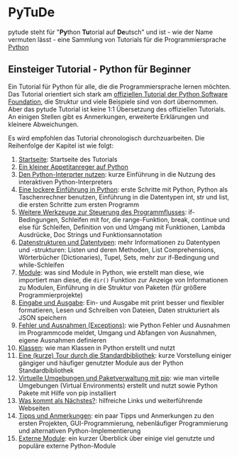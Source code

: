 # PyTuDe

pytude steht für "**Py**thon **Tu**torial auf **De**utsch" und ist - wie der Name vermuten lässt - eine Sammlung von Tutorials für die Programmiersprache [Python](https://www.python.org)

## Einsteiger Tutorial - Python für Beginner

Ein Tutorial für Python für alle, die die Programmiersprache lernen möchten. Das Tutorial orientiert sich stark am [offiziellen Tutorial der Python Software Foundation](https://docs.python.org/3/tutorial/index.html), die Struktur und viele Beispiele sind von dort übernommen. Aber das pytude Tutorial ist keine 1:1 Übersetzung des offiziellen Tutorials. An einigen Stellen gibt es Anmerkungen, erweiterte Erklärungen und kleinere Abweichungen.

Es wird empfohlen das Tutorial chronologisch durchzuarbeiten. Die Reihenfolge der Kapitel ist wie folgt:

 1. [Startseite](docs/start.md): Startseite des Tutorials
 2. [Ein kleiner Appetitanreger auf Python](docs/appetite.md)
 3. [Den Python-Interprter nutzen](docs/interpreter.md): kurze Einführung in die Nutzung des interaktiven Python-Interpreters
 4. [Eine lockere Einführung in Python](docs/introduction.md): erste Schritte mit Python, Python als Taschenrechner benutzen, Einführung in die Datentypen int, str und list, die ersten Schritte zum ersten Programm
 5. [Weitere Werkzeuge zur Steuerung des Programmflusses](docs/controlflow.md): if-Bedingungen, Schleifen mit for, die range-Funktion, break, continue und else für Schleifen, Definition von und Umgang mit Funktionen, Lambda Ausdrücke, Doc Strings und Funktionsannotation
 6. [Datenstrukturen und Datentypen](docs/datastructures.md): mehr Informationen zu Datentypen und -strukturen: Listen und deren Methoden, List Comprehensions, Wörterbücher (Dictionaries), Tupel, Sets, mehr zur if-Bedingung und while-Schleifen
 7. [Module](docs/modules.md): was sind Module in Python, wie erstellt man diese, wie importiert man diese, die `dir()` Funktion zur Anzeige von Informationen zu Modulen, Einführung in die Struktur von Paketen (für größere Programmierprojekte)
 8. [Eingabe und Ausgabe](docs/inputoutput.md): Ein- und Ausgabe mit print besser und flexibler formatieren, Lesen und Schreiben von Dateien, Daten strukturiert als JSON speichern
 9. [Fehler und Ausnahmen (Exceptions)](docs/errors.md): wie Python Fehler und Ausnahmen im Programmcode meldet, Umgang und Abfangen von Ausnahmen, eigene Ausnahmen definieren
 10. [Klassen](docs/classes.md): wie man Klassen in Python erstellt und nutzt
 11. [Eine (kurze) Tour durch die Standardbibliothek](docs/stdlib.md): kurze Vorstellung einiger gängiger und häufiger genutzter Module aus der Python Standardbibliothek
 12. [Virtuelle Umgebungen und Paketverwaltung mit pip](docs/venv.md): wie man virtelle Umgebungen (Virtual Environments) erstellt und nutzt sowie Python Pakete mit Hilfe von pip installiert
 13. [Was kommt als Nächstes?](docs/whatnow.md): hilfreiche Links und weiterführende Webseiten
 14. [Tipps und Anmerkungen](docs/remarks.md): ein paar Tipps und Anmerkungen zu den ersten Projekten, GUI-Programmierung, nebenläufiger Programmierung und alternativen Python-Implementierung
 15. [Externe Module](docs/externallibs.md): ein kurzer Überblick über einige viel genutzte und populäre externe Python-Module
